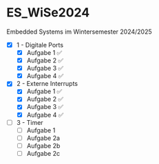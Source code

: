# ES_WiSe2024
Embedded Systems im Wintersemester 2024/2025

- [x] 1 - Digitale Ports
    - [x] Aufgabe 1 ✅
    - [x] Aufgabe 2 ✅ 
    - [x] Aufgabe 3 ✅ 
    - [x] Aufgabe 4 ✅ 
- [x] 2 - Externe Interrupts
    - [x] Aufgabe 1 ✅
    - [x] Aufgabe 2 ✅
    - [x] Aufgabe 3 ✅
    - [x] Aufgabe 4 ✅
- [ ] 3 - Timer
    - [ ] Aufgabe 1 
    - [ ] Aufgabe 2a 
    - [ ] Aufgabe 2b
    - [ ] Aufgabe 2c
